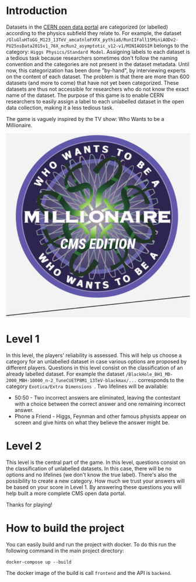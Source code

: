 # Introduction

Datasets in the [CERN open data portal](https://opendata.cern.ch/) are categorized (or labelled) according to the physics subfield they relate to. For example, the dataset `/GluGluHToGG_M123_13TeV_amcatnloFXFX_pythia8/RunIIFall15MiniAODv2-PU25nsData2015v1_76X_mcRun2_asymptotic_v12-v1/MINIAODSIM` belongs to the category: `Higgs Physics/Standard Model`.
Assigning labels to each dataset is a tedious task because researchers sometimes don't follow the naming convention and the categories are not present in the dataset metadata. Until now, this categorization has been done "by-hand", by interviewing experts on the content of each dataset.
The problem is that there are more than 600 datasets (and more to come) that have not yet been categorized. These datasets are thus not accessible for researchers who do not know the exact name of the dataset.
The purpose of this game is to enable CERN researchers to easily assign a label to each unlabelled dataset in the open data collection, making it a less tedious task.

The game is vaguely inspired by the TV show: Who Wants to be a Millionaire.

![](https://github.com/cms-dpoa/CMS_Trivia/blob/main/images/logo.PNG?raw=true)

# Level 1

In this level, the players' reliability is assessed. This will help us choose a category for an unlabelled dataset in case various options are proposed by different players.
Questions in this level consist on the classification of an already labelled dataset.
For example the dataset
`/BlackHole_BH1_MD-2000_MBH-10000_n-2_TuneCUETP8M1_13TeV-blackmax/...` corresponds to the category `Exotica/Extra Dimensions `.
Two lifelines will be available:

- 50:50 - Two incorrect answers are eliminated, leaving the contestant with a choice between the correct answer and one remaining incorrect answer.
- Phone a Friend - Higgs, Feynman and other famous physists appear on screen and give hints on what they believe the answer might be.

# Level 2

This level is the central part of the game. In this level, questions consist on the classification of unlabelled datasets. In this case, there will be no options and no lifelines (we don't know the true label). There's also the possibility to create a new category. How much we trust your answers will be based on your score in Level 1.
By answering these questions you will help built a more complete CMS open data portal.

Thanks for playing!

# How to build the project

You can easily build and run the project with docker. To do this run the following command in the main project directory:

```
docker-compose up --build
```

The docker image of the build is call `frontend` and the API is `backend`.
